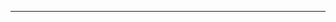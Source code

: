 <!--
CO_OP_TRANSLATOR_METADATA:
{
  "original_hash": "661bbc8e2592ebbb96aa84b1462f5755",
  "translation_date": "2025-08-28T19:56:55+00:00",
  "source_file": "03-CoreGenerativeAITechniques/README.md",
  "language_code": "tl"
}
-->


---

